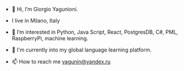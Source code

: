 - 👋 Hi, I’m Giorgio  Yagunioni. 
- I live in Milano, Italy
- 👀 I’m interested in Python, Java Script, React, PostgresDB, C#, PML, RaspberryPi, machine learning.
- 🌱 I'm currently into my global language learning platform.

- 📫 How to reach me yagunin@yandex.ru

<!---
georgeyagunin/georgeyagunin is a ✨ special ✨ repository because its `README.md` (this file) appears on your GitHub profile.
You can click the Preview link to take a look at your changes.
--->
